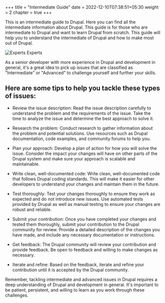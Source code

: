 +++
title = "Intermediate Guide"
date = 2022-12-10T07:38:51+05:30
weight = 2
chapter = true
+++

This is an intermediate guide to Drupal. Here you can find all the intermediate information about Drupal. This guide is for those who are intermediate to Drupal and want to learn Drupal from scratch. This guide will help you to understand the intermediate of Drupal and how to make most out of Drupal.

![Experts Experts](/dcg/images/intermediate.png)

As a senior developer with more experience in Drupal and development in general, it's a great idea to pick up issues that are classified as "Intermediate" or "Advanced" to challenge yourself and further your skills.

## Here are some tips to help you tackle these types of issues:

 - Review the issue description: Read the issue description carefully to understand the problem and the requirements of the issue. Take the time to analyze the issue and determine the best approach to solve it.

 - Research the problem: Conduct research to gather information about the problem and potential solutions. Use resources such as Drupal documentation, code examples, and community forums to help you.

 - Plan your approach: Develop a plan of action for how you will solve the issue. Consider the impact your changes will have on other parts of the Drupal system and make sure your approach is scalable and maintainable.

 - Write clean, well-documented code: Write clean, well-documented code that follows Drupal coding standards. This will make it easier for other developers to understand your changes and maintain them in the future.

 - Test thoroughly: Test your changes thoroughly to ensure they work as expected and do not introduce new issues. Use automated tests provided by Drupal as well as manual testing to ensure your changes are robust and reliable.

 - Submit your contribution: Once you have completed your changes and tested them thoroughly, submit your contribution to the Drupal community for review. Provide a detailed description of the changes you have made, and include any necessary documentation or instructions.

 - Get feedback: The Drupal community will review your contribution and provide feedback. Be open to feedback and willing to make changes as necessary.

 - Iterate and refine: Based on the feedback, iterate and refine your contribution until it is accepted by the Drupal community.

Remember, tackling intermediate and advanced issues in Drupal requires a deep understanding of Drupal and development in general. It's important to be patient, persistent, and willing to learn as you work through these challenges.




